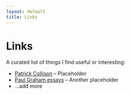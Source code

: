 ```yaml
---
layout: default
title: Links
---
```

# Links

A curated list of things I find useful or interesting:

* [Patrick Collison](https://patrickcollison.com/) – Placeholder
* [Paul Graham essays](https://paulgraham.com/) – Another placeholder
* …add more

